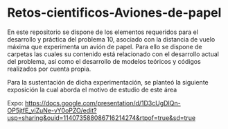 # Retos-cientificos-Aviones-de-papel
En este repositorio se dispone de los elementos requeridos para el desarrollo y práctica del problema 10, asociado con la distancia de vuelo máxima que experimenta un avión de papel. Para ello se dispone de carpetas las cuales su contenido está relacionado con el desarrollo actual del problema, así como el desarrollo de modelos teóricos y códigos realizados por cuenta propia.


Para la sustentación de dicha experimentación, se planteó la siguiente exposición la cual aborda el motivo de estudio de este área

Expo: https://docs.google.com/presentation/d/1D3cUgDIQn-OP5jtfE_viZuNe-vY0oPZO/edit?usp=sharing&ouid=114073588086716214274&rtpof=true&sd=true
